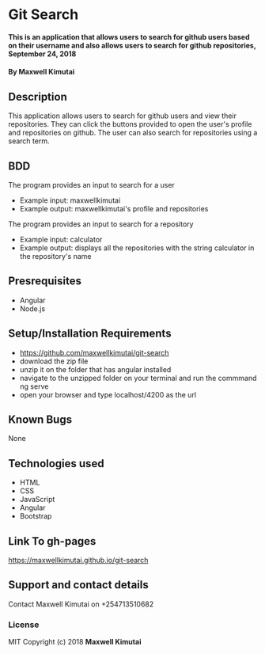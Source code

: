 # Git Search
#### This is an application that allows users to search for github users based on their username and also allows users to search for github repositories, September 24, 2018
#### By **Maxwell Kimutai**
## Description
This application allows users to search for github users and view their repositories. They can click the buttons provided to open the user's profile and repositories on github. The user can also search for repositories using a search term.
## BDD
The program provides an input to search for a user
* Example input: maxwellkimutai
* Example output: maxwellkimutai's profile and repositories

The program provides an input to search for a repository
* Example input: calculator
* Example output: displays all the repositories with the string calculator in the repository's name

## Presrequisites
* Angular
* Node.js

## Setup/Installation Requirements
* https://github.com/maxwellkimutai/git-search
* download the zip file
* unzip it on the folder that has angular installed
* navigate to the unzipped folder on your terminal and run the commmand ng serve
* open your browser and type localhost/4200 as the url
## Known Bugs
None
## Technologies used
* HTML
* CSS
* JavaScript
* Angular
* Bootstrap
## Link To gh-pages
https://maxwellkimutai.github.io/git-search
## Support and contact details
Contact Maxwell Kimutai on +254713510682
### License
MIT
Copyright (c) 2018 **Maxwell Kimutai**
